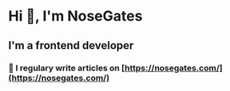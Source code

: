 # Hi 👋, I'm NoseGates
## I'm a frontend developer

### 📝 I regulary write articles on [https://nosegates.com/](https://nosegates.com/)

